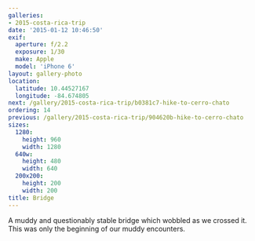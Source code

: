 ```yaml
---
galleries:
- 2015-costa-rica-trip
date: '2015-01-12 10:46:50'
exif:
  aperture: f/2.2
  exposure: 1/30
  make: Apple
  model: 'iPhone 6'
layout: gallery-photo
location:
  latitude: 10.44527167
  longitude: -84.674805
next: /gallery/2015-costa-rica-trip/b0381c7-hike-to-cerro-chato
ordering: 14
previous: /gallery/2015-costa-rica-trip/904620b-hike-to-cerro-chato
sizes:
  1280:
    height: 960
    width: 1280
  640w:
    height: 480
    width: 640
  200x200:
    height: 200
    width: 200
title: Bridge
---
```


A muddy and questionably stable bridge which wobbled as we crossed it. This was only the beginning of our muddy encounters.
